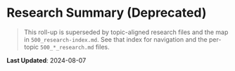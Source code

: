 <!-- CONTEXT_REFERENCE: 400_context-priority-guide.md -->

# Research Summary (Deprecated)

> This roll-up is superseded by topic-aligned research files and the map in `500_research-index.md`. See that index for navigation and the per-topic `500_*_research.md` files.

**Last Updated**: 2024-08-07
